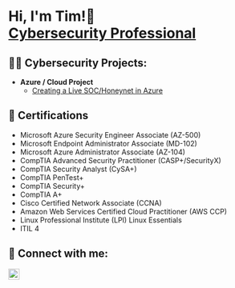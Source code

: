 <h1>Hi, I'm Tim!👋 <br/><a <a href="https://www.linkedin.com/in/tim-akol-912871236/">Cybersecurity Professional</a>

<h2>👨‍💻 Cybersecurity Projects:</h2>

- <b>Azure / Cloud Project</b>
  - [Creating a Live SOC/Honeynet in Azure](https://github.com/Takol3/Azure-Cloud-SOC)


<h2>📜 Certifications</h2>

- Microsoft Azure Security Engineer Associate (AZ-500)
- Microsoft Endpoint Administrator Associate (MD-102)
- Microsoft Azure Administrator Associate (AZ-104)
- CompTIA Advanced Security Practitioner (CASP+/SecurityX)
- CompTIA Security Analyst (CySA+)
- CompTIA PenTest+
- CompTIA Security+ 
- CompTIA A+
- Cisco Certified Network Associate (CCNA)
- Amazon Web Services Certified Cloud Practitioner (AWS CCP)
- Linux Professional Institute (LPI) Linux Essentials
- ITIL 4

<h2> 🤳 Connect with me:</h2>

[<img align="left" alt="JoshMadakor | LinkedIn" width="22px" src="https://cdn.jsdelivr.net/npm/simple-icons@v3/icons/linkedin.svg" />][linkedin]


[linkedin]: https://www.linkedin.com/in/tim-akol-912871236





<!--
**joshmadakor1/joshmadakor1** is a ✨ _special_ ✨ repository because its `README.md` (this file) appears on your GitHub profile.

Here are some ideas to get you started:

- 🔭 I’m currently working on ...
- 🌱 I’m currently learning ...
- 👯 I’m looking to collaborate on ...
- 🤔 I’m looking for help with ...
- 💬 Ask me about ...
- 📫 How to reach me: ...
- 😄 Pronouns: ...
- ⚡ Fun fact: ...
-->
